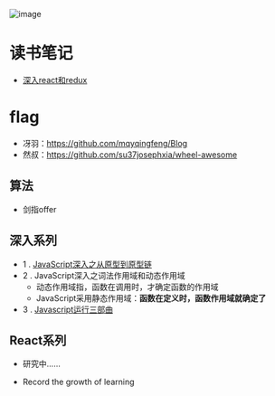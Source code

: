 ![image](https://ss3.bdstatic.com/70cFv8Sh_Q1YnxGkpoWK1HF6hhy/it/u=2773974549,1052009232&fm=26&gp=0.jpg)

# 读书笔记
- [深入react和redux](https://github.com/moonlightop/Blog/blob/master/Read-Note/%E6%B7%B1%E5%85%A5React%E5%92%8CRedux.md)

# flag  
* 冴羽：https://github.com/mqyqingfeng/Blog
* 然叔：https://github.com/su37josephxia/wheel-awesome
## 算法
* 剑指offer
## 深入系列
- 1 . [JavaScript深入之从原型到原型链](https://github.com/moonlightop/Blog/blob/master/Deep_Leran_JS/%E4%BB%8E%E5%8E%9F%E5%9E%8B%E5%88%B0%E5%8E%9F%E5%9E%8B%E9%93%BE.md)
- 2 . JavaScript深入之词法作用域和动态作用域
   - 动态作用域指，函数在调用时，才确定函数的作用域
   - JavaScript采用静态作用域：**函数在定义时，函数作用域就确定了** 
- 3 . [Javascript运行三部曲](https://github.com/moonlightop/Blog/blob/master/Deep_Leran_JS/JS%E8%BF%90%E8%A1%8C%E4%B8%89%E9%83%A8%E6%9B%B2)
## React系列
* 研究中......

- Record the growth of learning
